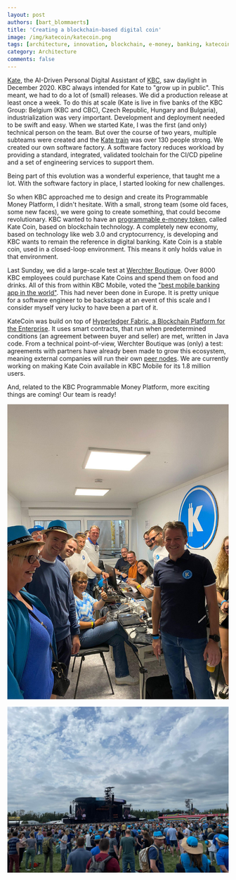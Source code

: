 ```yaml
---
layout: post
authors: [bart_blommaerts]
title: 'Creating a blockchain-based digital coin'
image: /img/katecoin/katecoin.png
tags: [architecture, innovation, blockchain, e-money, banking, katecoin]
category: Architecture
comments: false
---
```


<meta name="twitter:card" content="summary" />
<meta name="twitter:site" content="@DaggieBe" />
<meta name="twitter:title" content="Creating a blockchain-based digital coin" />
<meta name="twitter:description" content="KBC launches its own digital coin" />
<meta name="twitter:image" content="https://bbconsulting.be/img/katecoin/katecoin.png" />
     

[Kate](https://bbconsulting.be/architecture/2022/01/03/digital.html), the AI-Driven Personal Digital Assistant of [KBC](https://www.kbc.be/), saw daylight in December 2020. 
KBC always intended for Kate to "grow up in public".
This meant, we had to do a lot of (small) releases.
We did a production release at least once a week.
To do this at scale (Kate is live in five banks of the KBC Group: Belgium (KBC and CBC), Czech Republic, Hungary and Bulgaria), industrialization was very important.
Development and deployment needed to be swift and easy.
When we started Kate, I was the first (and only) technical person on the team.
But over the course of two years, multiple subteams were created and the [Kate train](https://www.scaledagileframework.com/agile-release-train/) was over 130 people strong. 
We created our own software factory.
A software factory reduces workload by providing a standard, integrated, validated toolchain for the CI/CD pipeline and a set of engineering services to support them.

Being part of this evolution was a wonderful experience, that taught me a lot.
With the software factory in place, I started looking for new challenges.

So when KBC approached me to design and create its Programmable Money Platform, I didn't hesitate.
With a small, strong team (some old faces, some new faces), we were going to create something, that could become revolutionary.
KBC wanted to have an [programmable e-money token](https://newsroom.kbc.com/kbc-zorgt-met-de-kate-coin-een-eigen-op-blockchain-gebaseerde-digitale-munt-voor-een-primeur-in-europa), called Kate Coin, based on blockchain technology.
A completely new economy, based on technology like web 3.0 and cryptocurrency, is developing and KBC wants to remain the reference in digital banking.
Kate Coin is a stable coin, used in a closed-loop environment.
This means it only holds value in that environment.

Last Sunday, we did a large-scale test at [Werchter Boutique](https://www.werchterboutique.be/en/).
Over 8000 KBC employees could purchase Kate Coins and spend them on food and drinks.
All of this from within KBC Mobile, voted the ["best mobile banking app in the world"](https://newsroom.kbc.com/kbc-mobile-door-onafhankelijk-internationaal-onderzoeksbureau-sia-partners-uitgeroepen-tot-beste-mobile-banking-app-wereldwijd).
This had never been done in Europe.
It is pretty unique for a software engineer to be backstage at an event of this scale and I consider myself very lucky to have been a part of it.  

KateCoin was build on top of [Hyperledger Fabric, a Blockchain Platform for the Enterprise](https://hyperledger-fabric.readthedocs.io/en/latest/).
It uses smart contracts, that run when predetermined conditions (an agreement between buyer and seller) are met, written in Java code.
From a technical point-of-view, Werchter Boutique was (only) a test: agreements with partners have already been made to grow this ecosystem, meaning external companies will run their own [peer nodes](https://hyperledger-fabric.readthedocs.io/en/latest/peers/peers.html).
We are currently working on making Kate Coin available in KBC Mobile for its 1.8 million users.

And, related to the KBC Programmable Money Platform, more exciting things are coming! Our team is ready!


<p style="text-align: center;">  
  <img class="image fit" alt="Creating a blockchain-based digital coin at Werchter Boutique" src="/img/katecoin/container.jpeg">
</p>

<p style="text-align: center;">  
  <img class="image fit" alt="Creating a blockchain-based digital coin at Werchter Boutique" src="/img/katecoin/wei.jpeg">
</p>

